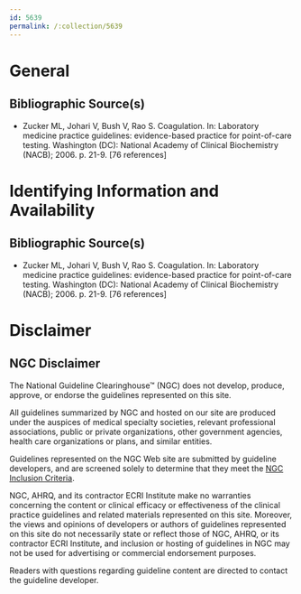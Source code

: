 ```yaml
---
id: 5639
permalink: /:collection/5639
---
```


# General

## Bibliographic Source(s)

- Zucker ML, Johari V, Bush V, Rao S. Coagulation. In: Laboratory medicine practice guidelines: evidence-based practice for point-of-care testing. Washington (DC): National Academy of Clinical Biochemistry (NACB); 2006. p. 21-9. [76 references]

# Identifying Information and Availability

## Bibliographic Source(s)

- Zucker ML, Johari V, Bush V, Rao S. Coagulation. In: Laboratory medicine practice guidelines: evidence-based practice for point-of-care testing. Washington (DC): National Academy of Clinical Biochemistry (NACB); 2006. p. 21-9. [76 references]

# Disclaimer

## NGC Disclaimer

The National Guideline Clearinghouse™ (NGC) does not develop, produce, approve, or endorse the guidelines represented on this site.

All guidelines summarized by NGC and hosted on our site are produced under the auspices of medical specialty societies, relevant professional associations, public or private organizations, other government agencies, health care organizations or plans, and similar entities.

Guidelines represented on the NGC Web site are submitted by guideline developers, and are screened solely to determine that they meet the [NGC Inclusion Criteria](/help-and-about/summaries/inclusion-criteria).

NGC, AHRQ, and its contractor ECRI Institute make no warranties concerning the content or clinical efficacy or effectiveness of the clinical practice guidelines and related materials represented on this site. Moreover, the views and opinions of developers or authors of guidelines represented on this site do not necessarily state or reflect those of NGC, AHRQ, or its contractor ECRI Institute, and inclusion or hosting of guidelines in NGC may not be used for advertising or commercial endorsement purposes.

Readers with questions regarding guideline content are directed to contact the guideline developer.

